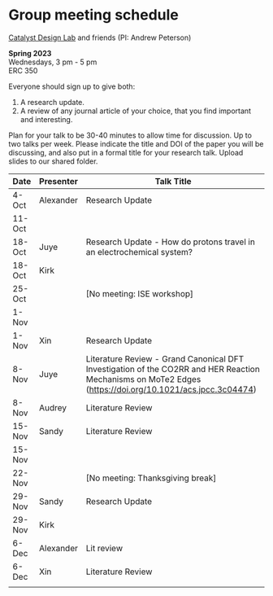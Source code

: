 # Group meeting schedule #
[Catalyst Design Lab](http://brown.edu/go/catalyst) and friends (PI: Andrew Peterson)

**Spring 2023**  
Wednesdays, 3 pm - 5 pm  
ERC 350

Everyone should sign up to give both:

1. A research update.
2. A review of any journal article of your choice, that you find important and interesting.

Plan for your talk to be 30-40 minutes to allow time for discussion. Up to two talks per week. Please indicate the title and DOI of the paper you will be discussing, and also put in a formal title for your research talk. Upload slides to our shared folder.


| Date   |   Presenter   |   Talk Title                                              |
| ------ | ------------- | --------------------------------------------------------- |
| 4-Oct  | Alexander     | Research Update                                           |
| 11-Oct |               |                                                           |
| 18-Oct | Juye          | Research Update - How do protons travel in an electrochemical system? |
| 18-Oct | Kirk          |                                                           |
| 25-Oct |               | [No meeting: ISE workshop]                                |
| 1-Nov  |               |                                                           |
| 1-Nov  | Xin           | Research Update                                           |
| 8-Nov  | Juye         |   Literature Review - Grand Canonical DFT Investigation of the CO2RR and HER Reaction Mechanisms on MoTe2 Edges (https://doi.org/10.1021/acs.jpcc.3c04474)                      |
| 8-Nov  | Audrey        | Literature Review                                         |
| 15-Nov | Sandy        |  Literature Review                                  |
| 15-Nov |               |                                                           |
| 22-Nov |               | [No meeting: Thanksgiving break]                          |
| 29-Nov | Sandy         | Research Update                                           |
| 29-Nov | Kirk          |                                                           |
| 6-Dec  | Alexander     | Lit review                                                |
| 6-Dec  | Xin           | Literature Review                                                        |
                                                     |